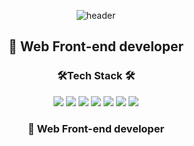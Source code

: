 <div align=center>
  
 ![header](https://capsule-render.vercel.app/api?type=waving&color=7571df&height=260&section=header&text=PARKHEESU&fontSizew44)
<div align=center>

  <h2 align=center>🫡 Web Front-end developer</h2>

 
  
  <h3 align=center> 🛠️Tech Stack 🛠️ </h3>
  
 <img src="https://img.shields.io/badge/HTML-E34F26?style=flat-square&logo=HTML5&logoColor=white"/> <img src="https://img.shields.io/badge/CSS-1572B6?style=flat-square&logo=CSS3&logoColor=white"/> <img src="https://img.shields.io/badge/JavaScript-F7DF1E?style=flat-square&logo=JavaScript&logoColor=white"/> 
<img src="https://img.shields.io/badge/TypeScript-3178C6?style=flat-square&logo=TypeScript&logoColor=white"/> <img src="https://img.shields.io/badge/React-61DAFB?style=flat-square&logo=React&logoColor=white"/>  <img src="https://img.shields.io/badge/Next.js-000000?style=flat-square&logo=Next.js&logoColor=white"/>   <img src="https://img.shields.io/badge/Node.js-339933?style=flat-square&logo=Node.js&logoColor=white"/>
  <h3 align=center> 🫡 Web Front-end developer</h3>
 <div>
<div>
